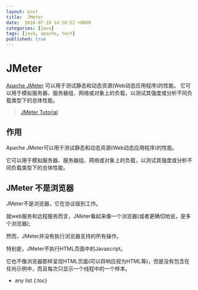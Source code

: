 ```yaml
---
layout: post
title:  JMeter
date:  2018-07-19 14:10:52 +0800
categories: [Java]
tags: [java, apache, test]
published: true
---
```


# JMeter

[Apache JMeter](https://jmeter.apache.org/) 可以用于测试静态和动态资源(Web动态应用程序)的性能。
它可以用于模拟服务器、服务器组、网络或对象上的负载，以测试其强度或分析不同负载类型下的总体性能。

> [JMeter Tutorial](https://www.tutorialspoint.com/jmeter/)

## 作用

Apache JMeter可以用于测试静态和动态资源(Web动态应用程序)的性能。

它可以用于模拟服务器、服务器组、网络或对象上的负载，以测试其强度或分析不同负载类型下的总体性能。

## JMeter 不是浏览器

JMeter不是浏览器，它在协议级别工作。

就web服务和远程服务而言，JMeter看起来像一个浏览器(或者更确切地说，是多个浏览器);

然而，JMeter并没有执行浏览器支持的所有操作。

特别是，JMeter不执行HTML页面中的Javascript。

它也不像浏览器那样呈现HTML页面(可以将响应视为HTML等)，但是没有包含在任何示例中，而且每次只显示一个线程中的一个样本。



* any list
{:toc}
